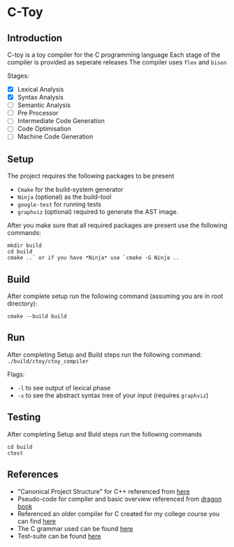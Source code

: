 # C-Toy

## Introduction
C-toy is a toy compiler for the C programming language
Each stage of the compiler is provided as seperate releases
The compiler uses `flex` and `bison` 

Stages:
- [x] Lexical Analysis
- [x] Syntax Analysis
- [ ] Semantic Analysis
- [ ] Pre Processor
- [ ] Intermediate Code Generation
- [ ] Code Optimisation
- [ ] Machine Code Generation

## Setup

The project requires the following packages to be present
- `Cmake` for the build-system generator
- `Ninja` (optional) as the build-tool
- `google-test` for running tests
- `graphviz` (optional) required to generate the AST image.

After you make sure that all required packages are present use the following commands:
```
mkdir build
cd build
cmake ..` or if you have *Ninja* use `cmake -G Ninja ..
```

## Build

After complete setup run the following command (assuming you are in root directory):
```
cmake --build build
```

## Run

After completing Setup and Build steps run the following command:
```./build/ctoy/ctoy_compiler```

Flags:
- `-l` to see output of lexical phase
- `-s` to see the abstract syntax tree of your input (requires `graphviz`)

## Testing

After completing Setup and Buld steps run the following commands

```
cd build
ctest
```

## References

- "Canonical Project Structure" for C++ referenced from [here](http://www.open-std.org/jtc1/sc22/wg21/docs/papers/2018/p1204r0.html)
- Pseudo-code for compiler and basic overview referenced from [dragon book](https://suif.stanford.edu/dragonbook/)
- Referenced an older compiler for C created for my college course you can find [here](https://github.com/sanatan01/CSN-352-Project)
- The C grammar used can be found [here](https://cs.wmich.edu/~gupta/teaching/cs4850/sumII06/The%20syntax%20of%20C%20in%20Backus-Naur%20form.htm)
- Test-suite can be found [here](https://github.com/c-testsuite/c-testsuite)